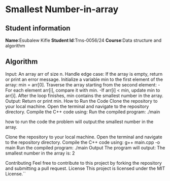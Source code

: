 # Smallest Number-in-array
## Student information
**Name**:Esubalew Kifle 
**Student Id**:Trns-0056/24
**Course**:Data structure and algorithm

## Algorithm
Input: An array arr of size n. Handle edge case: If the array is empty, return or print an error message. Initialize a variable min to the first element of the array: min = arr[0]. Traverse the array starting from the second element: -For each element arr[i], compare it with min. -If arr[i] < min, update min to arr[i]. After the loop finishes, min contains the smallest number in the array. Output: Return or print min. How to Run the Code Clone the repository to your local machine. Open the terminal and navigate to the repository directory. Compile the C++ code using: Run the compiled program: ./main

how to run the code the problem will output:the smallest number in the array.

Clone the repository to your local machine.
Open the terminal and navigate to the repository directory.
Compile the C++ code using:
g++ main.cpp -o main 
Run the compiled program: ./main Output The program will output: The smallest number in the array is: 2

Contributing Feel free to contribute to this project by forking the repository and submitting a pull request. License This project is licensed under the MIT License.``
